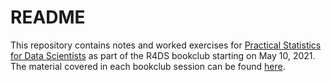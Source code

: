 # README

This repository contains notes and worked exercises for [Practical Statistics for Data Scientists](https://www.oreilly.com/library/view/practical-statistics-for/9781491952955/) as part of the R4DS bookclub starting on May 10, 2021.  The material covered in each bookclub session can be found [here](https://r4ds.github.io/bookclub-ps4ds/estimates-of-location.html).

